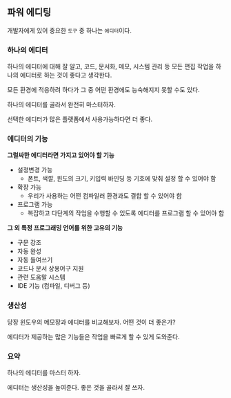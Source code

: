## 파워 에디팅

개발자에게 있어 중요한 `도구` 중 하나는 `에디터`이다.

### 하나의 에디터

하나의 에디터에 대해 잘 알고, 코드, 문서화, 메모, 시스템 관리 등 모든 편집 작업을 하나의 에디터로 하는 것이 좋다고 생각한다.

모든 환경에 적응하려 하다가 그 중 어떤 환경에도 능숙해지지 못할 수도 있다.

하나의 에디터를 골라서 완전히 마스터하자.

선택한 에디터가 많은 플랫폼에서 사용가능하다면 더 좋다.

### 에디터의 기능

**그럴싸한 에디터라면 가지고 있어야 할 기능**
- 설정변경 가능
    - 폰트, 색깔, 윈도의 크기, 키입력 바인딩 등 기호에 맞춰 설정 할 수 있어야 함
- 확장 가능
    - 우리가 사용하는 어떤 컴파일러 환경과도 결합 할 수 있어야 함
- 프로그램 가능
    - 복잡하고 다단계의 작업을 수행할 수 있도록 에디터를 프로그램 할 수 있어야 함

**그 외 특정 프로그래밍 언어를 위한 고유의 기능**
- 구문 강조
- 자동 완성
- 자동 들여쓰기
- 코드나 문서 상용어구 지원
- 관련 도움말 시스템
- IDE 기능 (컴파일, 디버그 등)

### 생산성

당장 윈도우의 메모장과 에디터를 비교해보자. 어떤 것이 더 좋은가?

에디터가 제공하는 많은 기능들은 작업을 빠르게 할 수 있게 도와준다.

### 요약

하나의 에디터를 마스터 하자.

에디터는 생산성을 높여준다. 좋은 것을 골라서 잘 쓰자.